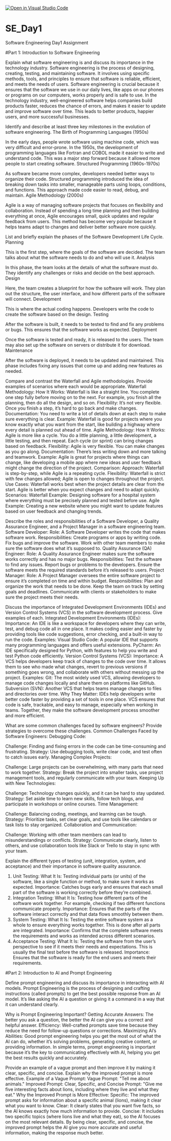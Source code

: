 [![Open in Visual Studio Code](https://classroom.github.com/assets/open-in-vscode-2e0aaae1b6195c2367325f4f02e2d04e9abb55f0b24a779b69b11b9e10269abc.svg)](https://classroom.github.com/online_ide?assignment_repo_id=15587789&assignment_repo_type=AssignmentRepo)
# SE_Day1
Software Engineering Day1 Assignment

#Part 1: Introduction to Software Engineering

Explain what software engineering is and discuss its importance in the technology industry.
Software engineering is the process of designing, creating, testing, and maintaining software. It involves using specific methods, tools, and principles to ensure that software is reliable, efficient, and meets the needs of users.
Software engineering is crucial because it ensures that the software we use in our daily lives, like apps on our phones or programs on our computers, works properly and is safe to use. In the technology industry, well-engineered software helps companies build products faster, reduces the chance of errors, and makes it easier to update and improve software over time. This leads to better products, happier users, and more successful businesses.

Identify and describe at least three key milestones in the evolution of software engineering.
The Birth of Programming Languages (1950s)

In the early days, people wrote software using machine code, which was very difficult and error-prone. In the 1950s, the development of programming languages like Fortran and COBOL made it easier to write and understand code. This was a major step forward because it allowed more people to start creating software.
Structured Programming (1960s-1970s)

As software became more complex, developers needed better ways to organize their code. Structured programming introduced the idea of breaking down tasks into smaller, manageable parts using loops, conditions, and functions. This approach made code easier to read, debug, and maintain.
Agile Methodology (2000s)

Agile is a way of managing software projects that focuses on flexibility and collaboration. Instead of spending a long time planning and then building everything at once, Agile encourages small, quick updates and regular feedback from users. This method has become very popular because it helps teams adapt to changes and deliver better software more quickly.

List and briefly explain the phases of the Software Development Life Cycle.
Planning

This is the first step, where the goals of the software are decided. The team talks about what the software needs to do and who will use it.
Analysis

In this phase, the team looks at the details of what the software must do. They identify any challenges or risks and decide on the best approach.
Design

Here, the team creates a blueprint for how the software will work. They plan out the structure, the user interface, and how different parts of the software will connect.
Development

This is where the actual coding happens. Developers write the code to create the software based on the design.
Testing

After the software is built, it needs to be tested to find and fix any problems or bugs. This ensures that the software works as expected.
Deployment

Once the software is tested and ready, it is released to the users. The team may also set up the software on servers or distribute it for download.
Maintenance

After the software is deployed, it needs to be updated and maintained. This phase includes fixing any issues that come up and adding new features as needed.


Compare and contrast the Waterfall and Agile methodologies. Provide examples of scenarios where each would be appropriate.
Waterfall Methodology:
How It Works: Waterfall is like a straight line. You complete one step fully before moving on to the next. For example, you finish all the planning, then do all the design, and so on.
Flexibility: It’s not very flexible. Once you finish a step, it’s hard to go back and make changes.
Documentation: You need to write a lot of details down at each step to make sure everything is clear.
Example: Waterfall is good for projects where you know exactly what you want from the start, like building a highway where every detail is planned out ahead of time.
Agile Methodology:
How It Works: Agile is more like a cycle. You do a little planning, a little development, a little testing, and then repeat. Each cycle (or sprint) can bring changes based on feedback.
Flexibility: Agile is very flexible. You can make changes as you go along.
Documentation: There’s less writing down and more talking and teamwork.
Example: Agile is great for projects where things can change, like developing a mobile app where new ideas and user feedback might change the direction of the project.
Comparison:
Approach: Waterfall is step-by-step, while Agile is a repeating cycle.
Flexibility: Waterfall is strict with few changes allowed; Agile is open to changes throughout the project.
Use Cases: Waterfall works best when the project details are clear from the start. Agile is better when you expect changes and need to adapt quickly.
Scenarios:
Waterfall Example: Designing software for a hospital system where everything must be precisely planned and tested before use.
Agile Example: Creating a new website where you might want to update features based on user feedback and changing trends.


Describe the roles and responsibilities of a Software Developer, a Quality Assurance Engineer, and a Project Manager in a software engineering team.
Software Developer:
Role: A Software Developer writes the code that makes software work.
Responsibilities:
Create programs or apps by writing code.
Fix bugs and improve the software.
Work with other team members to make sure the software does what it’s supposed to.
Quality Assurance (QA) Engineer:
Role: A Quality Assurance Engineer makes sure the software works correctly and has no major bugs.
Responsibilities:
Test the software to find any issues.
Report bugs or problems to the developers.
Ensure the software meets the required standards before it’s released to users.
Project Manager:
Role: A Project Manager oversees the entire software project to ensure it’s completed on time and within budget.
Responsibilities:
Plan and organize the work that needs to be done.
Keep the team on track by setting goals and deadlines.
Communicate with clients or stakeholders to make sure the project meets their needs.


Discuss the importance of Integrated Development Environments (IDEs) and Version Control Systems (VCS) in the software development process. Give examples of each.
Integrated Development Environments (IDEs):
Importance: An IDE is like a workspace for developers where they can write, test, and debug code all in one place. It makes coding easier and faster by providing tools like code suggestions, error checking, and a built-in way to run the code.
Examples:
Visual Studio Code: A popular IDE that supports many programming languages and offers useful extensions.
PyCharm: An IDE specifically designed for Python, with features to help you write and test Python code efficiently.
Version Control Systems (VCS):
Importance: A VCS helps developers keep track of changes to the code over time. It allows them to see who made what changes, revert to previous versions if something goes wrong, and collaborate with others without messing up the project.
Examples:
Git: The most widely used VCS, allowing developers to manage code changes locally and share them on platforms like GitHub.
Subversion (SVN): Another VCS that helps teams manage changes to files and directories over time.
Why They Matter:
IDEs help developers write better code faster by providing a set of tools in one place.
VCS ensures that code is safe, trackable, and easy to manage, especially when working in teams. Together, they make the software development process smoother and more efficient.


What are some common challenges faced by software engineers? Provide strategies to overcome these challenges.
Common Challenges Faced by Software Engineers:
Debugging Code:

Challenge: Finding and fixing errors in the code can be time-consuming and frustrating.
Strategy: Use debugging tools, write clear code, and test often to catch issues early.
Managing Complex Projects:

Challenge: Large projects can be overwhelming, with many parts that need to work together.
Strategy: Break the project into smaller tasks, use project management tools, and regularly communicate with your team.
Keeping Up with New Technologies:

Challenge: Technology changes quickly, and it can be hard to stay updated.
Strategy: Set aside time to learn new skills, follow tech blogs, and participate in workshops or online courses.
Time Management:

Challenge: Balancing coding, meetings, and learning can be tough.
Strategy: Prioritize tasks, set clear goals, and use tools like calendars or task lists to stay organized.
Collaboration and Communication:

Challenge: Working with other team members can lead to misunderstandings or conflicts.
Strategy: Communicate clearly, listen to others, and use collaboration tools like Slack or Trello to stay in sync with your team.


Explain the different types of testing (unit, integration, system, and acceptance) and their importance in software quality assurance.
1. Unit Testing:
What It Is: Testing individual parts (or units) of the software, like a single function or method, to make sure it works as expected.
Importance: Catches bugs early and ensures that each small part of the software is working correctly before they’re combined.
2. Integration Testing:
What It Is: Testing how different parts of the software work together. For example, checking if two different functions communicate properly.
Importance: Ensures that the parts of the software interact correctly and that data flows smoothly between them.
3. System Testing:
What It Is: Testing the entire software system as a whole to ensure everything works together. This is done after all parts are integrated.
Importance: Confirms that the complete software meets the requirements and works as intended across different scenarios.
4. Acceptance Testing:
What It Is: Testing the software from the user’s perspective to see if it meets their needs and expectations. This is usually the final test before the software is released.
Importance: Ensures that the software is ready for the end users and meets their requirements.



#Part 2: Introduction to AI and Prompt Engineering


Define prompt engineering and discuss its importance in interacting with AI models.
Prompt Engineering is the process of designing and crafting instructions (called prompts) to get the best possible response from an AI model. It’s like asking the AI a question or giving it a command in a way that it can understand clearly.

Why is Prompt Engineering Important?
Getting Accurate Answers: The better you ask a question, the better the AI can give you a correct and helpful answer.
Efficiency: Well-crafted prompts save time because they reduce the need for follow-up questions or corrections.
Maximizing AI’s Abilities: Good prompt engineering helps you get the most out of what the AI can do, whether it’s solving problems, generating creative content, or providing information.
In simple terms, prompt engineering is important because it’s the key to communicating effectively with AI, helping you get the best results quickly and accurately.


Provide an example of a vague prompt and then improve it by making it clear, specific, and concise. Explain why the improved prompt is more effective.
Example of a Vague Prompt:
Vague Prompt: "Tell me about animals."
Improved Prompt:
Clear, Specific, and Concise Prompt: "Give me five interesting facts about lions, including where they live and what they eat."
Why the Improved Prompt is More Effective:
Specific: The improved prompt asks for information about a specific animal (lions), making it clear what you want to know.
Clear: It clearly states that you want five facts, so the AI knows exactly how much information to provide.
Concise: It includes two specific topics (where lions live and what they eat), so the AI focuses on the most relevant details.
By being clear, specific, and concise, the improved prompt helps the AI give you more accurate and useful information, making the response much better.
